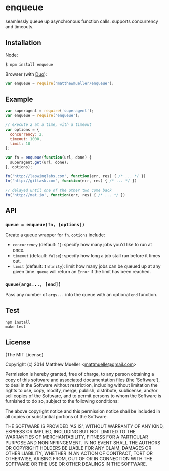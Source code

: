 
# enqueue

  seamlessly queue up asynchronous function calls. supports concurrency and timeouts.

## Installation

Node:

```bash
$ npm install enqueue
```

Browser (with [Duo](https://github.com/duojs/duo)):

```js
var enqueue = require('matthewmueller/enqueue');
```

## Example

```js
var superagent = require('superagent');
var enqueue = require('enqueue');

// execute 2 at a time, with a timeout
var options = {
  concurrency: 2,
  timeout: 1000,
  limit: 10
};

var fn = enqueue(function(url, done) {
  superagent.get(url, done);
}, options);

fn('http://lapwinglabs.com', function(err, res) { /* ... */ })
fn('http://gittask.com', function(err, res) { /* ... */ })

// delayed until one of the other two come back
fn('http://mat.io', function(err, res) { /* ... */ })
```

## API

### `queue = enqueue(fn, [options])`

Create a queue wrapper for `fn`. `options` include:

- `concurrency` (default: `1`): specify how many jobs you'd like to run at once.
- `timeout` (default: `false`): specify how long a job stall run before it times out.
- `limit` (default: `Infinity`): limit how many jobs can be queued up at any given time.
`queue` will return an `Error` if the limit has been reached.

### `queue(args..., [end])`

Pass any number of `args...` into the queue with an optional `end` function.

## Test

```
npm install
make test
```

## License

(The MIT License)

Copyright (c) 2014 Matthew Mueller &lt;mattmuelle@gmail.com&gt;

Permission is hereby granted, free of charge, to any person obtaining
a copy of this software and associated documentation files (the
'Software'), to deal in the Software without restriction, including
without limitation the rights to use, copy, modify, merge, publish,
distribute, sublicense, and/or sell copies of the Software, and to
permit persons to whom the Software is furnished to do so, subject to
the following conditions:

The above copyright notice and this permission notice shall be
included in all copies or substantial portions of the Software.

THE SOFTWARE IS PROVIDED 'AS IS', WITHOUT WARRANTY OF ANY KIND,
EXPRESS OR IMPLIED, INCLUDING BUT NOT LIMITED TO THE WARRANTIES OF
MERCHANTABILITY, FITNESS FOR A PARTICULAR PURPOSE AND NONINFRINGEMENT.
IN NO EVENT SHALL THE AUTHORS OR COPYRIGHT HOLDERS BE LIABLE FOR ANY
CLAIM, DAMAGES OR OTHER LIABILITY, WHETHER IN AN ACTION OF CONTRACT,
TORT OR OTHERWISE, ARISING FROM, OUT OF OR IN CONNECTION WITH THE
SOFTWARE OR THE USE OR OTHER DEALINGS IN THE SOFTWARE.
